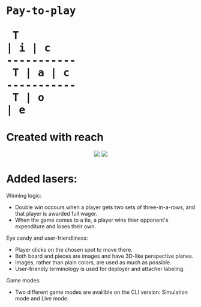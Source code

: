 
# <pre style="bakground-color:rgba(0,0,0,0)">Pay-to-play<br /><br />&nbsp;T | i | c&nbsp;<br />-----------<br />&nbsp;T | a | c&nbsp;<br />-----------<br />&nbsp;T | o | e&nbsp;</pre>
# Created with reach



<p align="center"> 
<img src="https://imgur.com/rmmnyFS.png">	
<img src="https://imgur.com/xzm15SS.png">
</p>

# Added lasers:

Winning logic:
 - Double win occours when a player gets two sets of three-in-a-rows, and that player is awarded full wager.
 - When the game comes to a tie, a player wins thier opponent's expenditure and loses their own.

Eye candy and user-friendliness:
 - Player clicks on the chosen spot to move there.
 - Both board and pieces are images and have 3D-like perspective planes.
 - Images, rather than plain colors, are used as much as possible.
 - User-friendly terminology is used for deployer and attacher labeling.

Game modes:
 - Two different game modes are availible on the CLI version: Simulation mode and Live mode.

